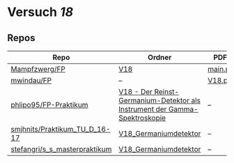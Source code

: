 # Versuch *18*

## Repos

|                                 Repo                                 |                                                                                                          Ordner                                                                                                           |                                                        PDFs                                                         |
|----------------------------------------------------------------------|---------------------------------------------------------------------------------------------------------------------------------------------------------------------------------------------------------------------------|---------------------------------------------------------------------------------------------------------------------|
|[Mampfzwerg/FP](../repo/Mampfzwerg/FP)                                |[V18](https://github.com/Mampfzwerg/FP/tree/master/V18)                                                                                                                                                                    |[main.pdf](https://docs.google.com/viewer?url=https://raw.githubusercontent.com/Mampfzwerg/FP/master/V18/main.pdf)   |
|[mwindau/FP](../repo/mwindau/FP)                                      |–                                                                                                                                                                                                                          |[V18.pdf](https://docs.google.com/viewer?url=https://raw.githubusercontent.com/mwindau/FP/master/FP_Bachelor/V18.pdf)|
|[phlipo95/FP-Praktikum](../repo/phlipo95/FP-Praktikum)                |[V18 - Der Reinst-Germanium-Detektor als Instrument der Gamma-Spektroskopie](https://github.com/phlipo95/FP-Praktikum/tree/master/V18%20-%20Der%20Reinst-Germanium-Detektor%20als%20Instrument%20der%20Gamma-Spektroskopie)|–                                                                                                                    |
|[smjhnits/Praktikum_TU_D_16-17](../repo/smjhnits/Praktikum_TU_D_16-17)|[V18_Germaniumdetektor](https://github.com/smjhnits/Praktikum_TU_D_16-17/tree/master/Fortgeschrittenenpraktikum/Protokolle/V18_Germaniumdetektor)                                                                          |–                                                                                                                    |
|[stefangri/s_s_masterpraktikum](../repo/stefangri/s_s_masterpraktikum)|[V18_Germaniumdetektor](https://github.com/stefangri/s_s_masterpraktikum/tree/master/V18_Germaniumdetektor)                                                                                                                |–                                                                                                                    |

